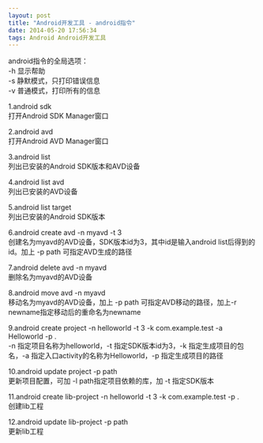 ```yaml
---
layout: post
title: "Android开发工具 - android指令"
date: 2014-05-20 17:56:34
tags: Android Android开发工具
---
```


android指令的全局选项：  
-h 显示帮助  
-s 静默模式，只打印错误信息  
-v 普通模式，打印所有的信息  

1.android sdk  
打开Android SDK Manager窗口  

2.android avd  
打开Android AVD Manager窗口  

3.android list   
列出已安装的Android SDK版本和AVD设备  

4.android list avd   
列出已安装的AVD设备  

5.android list target   
列出已安装的Android SDK版本  

6.android create avd -n myavd -t 3   
创建名为myavd的AVD设备，SDK版本id为3，其中id是输入android list后得到的id。加上 -p path 可指定AVD生成的路径  

7.android delete avd -n myavd   
删除名为myavd的AVD设备  

8.android move avd -n myavd   
移动名为myavd的AVD设备，加上 -p path 可指定AVD移动的路径，加上-r newname指定移动后的重命名为newname  

9.android create project -n helloworld -t 3 -k com.example.test -a Helloworld -p .  
-n 指定项目名称为helloworld，-t 指定SDK版本id为3，-k 指定生成项目的包名，-a 指定入口activity的名称为Helloworld，-p 指定生成项目的路径  

10.android update project -p path  
更新项目配置，可加 -l path指定项目依赖的库，加 -t 指定SDK版本  

11.android create lib-project -n helloworld -t 3 -k com.example.test -p .  
创建lib工程  

12.android update lib-project -p path  
更新lib工程
